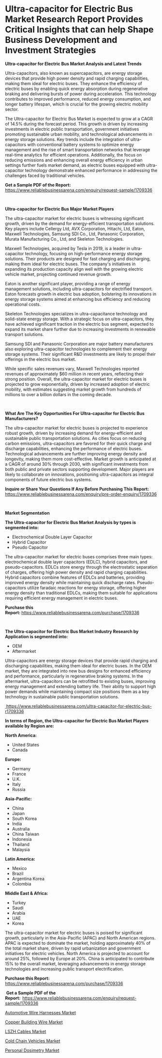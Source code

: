 <p><h1>Ultra-capacitor for Electric Bus Market Research Report Provides Critical Insights that can help Shape Business Development and Investment Strategies</h1></p><p><strong>Ultra-capacitor for Electric Bus Market Analysis and Latest Trends</strong></p>
<p><p>Ultra-capacitors, also known as supercapacitors, are energy storage devices that provide high power density and rapid charging capabilities, making them ideal for electric buses. They enhance the efficiency of electric buses by enabling quick energy absorption during regenerative braking and delivering bursts of power during acceleration. This technology contributes to improved performance, reduced energy consumption, and longer battery lifespan, which is crucial for the growing electric mobility sector.</p><p>The Ultra-capacitor for Electric Bus Market is expected to grow at a CAGR of 14.5% during the forecast period. This growth is driven by increasing investments in electric public transportation, government initiatives promoting sustainable urban mobility, and technological advancements in energy storage solutions. Key trends include the integration of ultra-capacitors with conventional battery systems to optimize energy management and the rise of smart transportation networks that leverage real-time analytics for efficient operations. Additionally, the focus on reducing emissions and enhancing overall energy efficiency in urban settings further fuels market demand, as electric buses equipped with ultra-capacitor technology demonstrate enhanced performance in addressing the challenges faced by traditional vehicles.</p></p>
<p><strong>Get a Sample PDF of the Report:&nbsp;</strong> <a href="https://www.reliablebusinessarena.com/enquiry/request-sample/1709336?utm_campaign=1444&utm_medium=2&utm_source=Github&utm_content=ia&utm_term=21102024&utm_id=ultra-capacitor-for-electric-bus">https://www.reliablebusinessarena.com/enquiry/request-sample/1709336</a></p>
<p>&nbsp;</p>
<p><strong>Ultra-capacitor for Electric Bus Major Market Players</strong></p>
<p><p>The ultra-capacitor market for electric buses is witnessing significant growth, driven by the demand for energy-efficient transportation solutions. Key players include Cellergy Ltd, AVX Corporation, Hitachi, Ltd, Eaton, Maxwell Technologies, Samsung SDI Co., Ltd, Panasonic Corporation, Murata Manufacturing Co., Ltd, and Skeleton Technologies.</p><p>Maxwell Technologies, acquired by Tesla in 2019, is a leader in ultra-capacitor technology, focusing on high-performance energy storage solutions. Their products are designed for fast charging and discharging, making them ideal for electric buses. The company's initiatives in expanding its production capacity align well with the growing electric vehicle market, projecting continued revenue growth.</p><p>Eaton is another significant player, providing a range of energy management solutions, including ultra-capacitors for electrified transport. Eaton forecasts growth in electric bus adoption, bolstering its innovations in energy storage systems aimed at enhancing bus efficiency and reducing operational costs.</p><p>Skeleton Technologies specializes in ultra-capacitance technology and solid-state energy storage. With a strategic focus on ultra-capacitors, they have achieved significant traction in the electric bus segment, expected to expand its market share further due to increasing investments in renewable transport solutions.</p><p>Samsung SDI and Panasonic Corporation are major battery manufacturers also exploring ultra-capacitor technologies to complement their energy storage systems. Their significant R&D investments are likely to propel their offerings in the electric bus market.</p><p>While specific sales revenues vary, Maxwell Technologies reported revenues of approximately $60 million in recent years, reflecting their strong position. Overall, the ultra-capacitor market for electric buses is projected to grow exponentially, driven by increased adoption of electric mobility, with estimates suggesting market growth from hundreds of millions to over a billion dollars in the coming decade.</p></p>
<p>&nbsp;</p>
<p><strong>What Are The Key Opportunities For Ultra-capacitor for Electric Bus Manufacturers?</strong></p>
<p><p>The ultra-capacitor market for electric buses is projected to experience robust growth, driven by increasing demand for energy-efficient and sustainable public transportation solutions. As cities focus on reducing carbon emissions, ultra-capacitors are favored for their quick charge and discharge capabilities, enhancing the performance of electric buses. Technological advancements are further improving energy density and longevity, making them more cost-effective. Market growth is anticipated at a CAGR of around 30% through 2030, with significant investments from both public and private sectors supporting development. Major players are likely to collaborate on innovations, positioning ultra-capacitors as integral components of future electric bus systems.</p></p>
<p><strong>Inquire or Share Your Questions If Any Before Purchasing This Report:</strong> <a href="https://www.reliablebusinessarena.com/enquiry/pre-order-enquiry/1709336?utm_campaign=1444&utm_medium=2&utm_source=Github&utm_content=ia&utm_term=21102024&utm_id=ultra-capacitor-for-electric-bus">https://www.reliablebusinessarena.com/enquiry/pre-order-enquiry/1709336</a></p>
<p>&nbsp;</p>
<p><strong>Market Segmentation</strong></p>
<p><strong>The Ultra-capacitor for Electric Bus Market Analysis by types is segmented into:</strong></p>
<p><ul><li>Electrochemical Double Layer Capacitor</li><li>Hybrid Capacitor</li><li>Pseudo Capacitor</li></ul></p>
<p><p>The ultra-capacitor market for electric buses comprises three main types: electrochemical double layer capacitors (EDLC), hybrid capacitors, and pseudo-capacitors. EDLCs store energy through the electrostatic separation of charges, offering high power density and rapid charging capabilities. Hybrid capacitors combine features of EDLCs and batteries, providing improved energy density while maintaining quick discharge rates. Pseudo-capacitors utilize faradaic reactions for energy storage, offering higher energy density than traditional EDLCs, making them suitable for applications requiring efficient energy management in electric buses.</p></p>
<p><strong>Purchase this Report:&nbsp;</strong><a href="https://www.reliablebusinessarena.com/purchase/1709336?utm_campaign=1444&utm_medium=2&utm_source=Github&utm_content=ia&utm_term=21102024&utm_id=ultra-capacitor-for-electric-bus">https://www.reliablebusinessarena.com/purchase/1709336</a></p>
<p>&nbsp;</p>
<p><strong>The Ultra-capacitor for Electric Bus Market Industry Research by Application is segmented into:</strong></p>
<p><ul><li>OEM</li><li>Aftermarket</li></ul></p>
<p><p>Ultra-capacitors are energy storage devices that provide rapid charging and discharging capabilities, making them ideal for electric buses. In the OEM market, they are integrated into new bus designs for enhanced efficiency and performance, particularly in regenerative braking systems. In the aftermarket, ultra-capacitors can be retrofitted to existing buses, improving energy management and extending battery life. Their ability to support high power demands while maintaining compact size positions them as a key technology in sustainable public transportation solutions.</p></p>
<p><a href="https://www.reliablebusinessarena.com/ultra-capacitor-for-electric-bus-r1709336?utm_campaign=1444&utm_medium=2&utm_source=Github&utm_content=ia&utm_term=21102024&utm_id=ultra-capacitor-for-electric-bus">&nbsp;https://www.reliablebusinessarena.com/ultra-capacitor-for-electric-bus-r1709336</a></p>
<p><strong>In terms of Region, the Ultra-capacitor for Electric Bus Market Players available by Region are:</strong></p>
<p>
    <p> <strong> North America: </strong>
        <ul>
            <li>United States</li>
            <li>Canada</li>
        </ul>
        </p> 
    <p> <strong> Europe: </strong>
        <ul>
            <li>Germany</li>
            <li>France</li>
            <li>U.K.</li>
            <li>Italy</li>
            <li>Russia</li>
        </ul>
        </p> 
    <p> <strong> Asia-Pacific: </strong>
        <ul>
            <li>China</li>
            <li>Japan</li>
            <li>South Korea</li>
            <li>India</li>
            <li>Australia</li>
            <li>China Taiwan</li>
            <li>Indonesia</li>
            <li>Thailand</li>
            <li>Malaysia</li>
        </ul>
        </p> 
    <p> <strong> Latin America: </strong>
        <ul>
            <li>Mexico</li>
            <li>Brazil</li>
            <li>Argentina Korea</li>
            <li>Colombia</li>
        </ul>
        </p> 
    <p> <strong> Middle East & Africa: </strong>
        <ul>
            <li>Turkey</li>
            <li>Saudi</li>
            <li>Arabia</li>
            <li>UAE</li>
            <li>Korea</li>
        </ul>
    </p>
    </p>
<p><p>The ultra-capacitor market for electric buses is poised for significant growth, particularly in the Asia-Pacific (APAC) and North American regions. APAC is expected to dominate the market, holding approximately 40% of the total market share, driven by rapid urbanization and government initiatives for electric vehicles. North America is projected to account for around 25%, followed by Europe at 20%. China is anticipated to contribute 15% to the overall market, leveraging advancements in energy storage technologies and increasing public transport electrification.</p></p>
<p><strong>Purchase this Report: </strong><a href="https://www.reliablebusinessarena.com/purchase/1709336?utm_campaign=1444&utm_medium=2&utm_source=Github&utm_content=ia&utm_term=21102024&utm_id=ultra-capacitor-for-electric-bus">https://www.reliablebusinessarena.com/purchase/1709336</a></p>
<p>&nbsp;<strong>Get a Sample PDF of the Report:&nbsp;&nbsp;</strong><a href="https://www.reliablebusinessarena.com/enquiry/request-sample/1709336?utm_campaign=1444&utm_medium=2&utm_source=Github&utm_content=ia&utm_term=21102024&utm_id=ultra-capacitor-for-electric-bus">https://www.reliablebusinessarena.com/enquiry/request-sample/1709336</a></p>
<p><strong></strong></p>
<p><p><a href="https://www.linkedin.com/pulse/automotive-wire-harnesses-mosaic-piecing-together-global-mqegf?utm_campaign=1444&utm_medium=2&utm_source=Github&utm_content=ia&utm_term=21102024&utm_id=ultra-capacitor-for-electric-bus">Automotive Wire Harnesses Market</a></p><p><a href="https://www.linkedin.com/pulse/copper-building-wire-market-industry-trends-forecast-period-5hwvf?utm_campaign=1444&utm_medium=2&utm_source=Github&utm_content=ia&utm_term=21102024&utm_id=ultra-capacitor-for-electric-bus">Copper Building Wire Market</a></p><p><a href="https://www.linkedin.com/pulse/lszh-cables-market-segmentation-applications-types-growth-pufuf?utm_campaign=1444&utm_medium=2&utm_source=Github&utm_content=ia&utm_term=21102024&utm_id=ultra-capacitor-for-electric-bus">LSZH Cables Market</a></p><p><a href="https://www.linkedin.com/pulse/analyzing-cold-chain-vehicles-market-dynamics-growth-drivers-eznpf?utm_campaign=1444&utm_medium=2&utm_source=Github&utm_content=ia&utm_term=21102024&utm_id=ultra-capacitor-for-electric-bus">Cold Chain Vehicles Market</a></p><p><a href="https://www.linkedin.com/pulse/personal-dosimetry-market-research-report-exploring-size-revenue-aeyuc?utm_campaign=1444&utm_medium=2&utm_source=Github&utm_content=ia&utm_term=21102024&utm_id=ultra-capacitor-for-electric-bus">Personal Dosimetry Market</a></p></p>